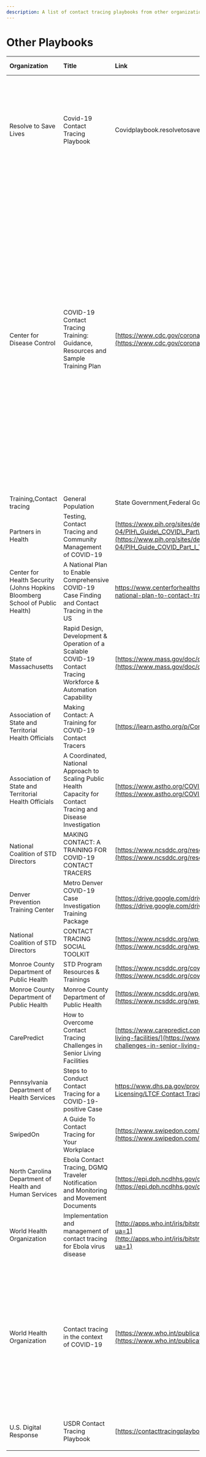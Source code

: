 ```yaml
---
description: A list of contact tracing playbooks from other organizations
---
```


# Other Playbooks

| Organization | Title | Link | Description | Publication date |
| :--- | :--- | :--- | :--- | :--- |
| Resolve to Save Lives | Covid-19 Contact Tracing Playbook | Covidplaybook.resolvetosavelives.org | This playbook aims to provide clear, comprehensive and actionable technical guidance and tools for U.S. jurisdictions to rapidly set up and implement contact tracing to support COVID-19 containment | 5/20/2020 |
| Center for Disease Control | COVID-19 Contact Tracing Training: Guidance, Resources and Sample Training Plan | [https://www.cdc.gov/coronavirus/2019-ncov/php/contact-tracing/index.html](https://www.cdc.gov/coronavirus/2019-ncov/php/contact-tracing/index.html) | This document contains a sample training plan including training topics that may be helpful for state and local public health jurisdictions to consider when designing their own training plan for COVID-19 contact tracers. Each heading represents the learning objective for that section. Suggested training modalities/formats are provided, as well as information about sample existing trainings and resources. This document may be updated as new resources become available. For the purposes of this document, contact tracers are those who notify close contacts of COVID-19 patients of their exposures |  |
| Training,Contact tracing | General Population | State Government,Federal Government,City Government,Public Health Authority | 5/4/2020 |  |
| Partners in Health | Testing, Contact Tracing and Community Management of COVID-19 | [https://www.pih.org/sites/default/files/2020-04/PIH\_Guide\_COVID\_Part\_I\_Testing\_Tracing\_Community\_Managment\_4\_4.pdf](https://www.pih.org/sites/default/files/2020-04/PIH_Guide_COVID_Part_I_Testing_Tracing_Community_Managment_4_4.pdf) | Guide to testing, tracing, and community management | 4/4/2020 |
| Center for Health Security \(Johns Hopkins Bloomberg School of Public Health\) | A National Plan to Enable Comprehensive COVID-19 Case Finding and Contact Tracing in the US | https://www.centerforhealthsecurity.org/our-work/pubs\_archive/pubs-pdfs/2020/200410-national-plan-to-contact-tracing.pdf | National plan to enable comprehensive case finding and contact tracing in the US | 4/10/2020 |
| State of Massachusetts | Rapid Design, Development & Operation of a Scalable COVID-19 Contact Tracing Workforce & Automation Capability | [https://www.mass.gov/doc/community-tracing-collaborative-overview-presentation/download](https://www.mass.gov/doc/community-tracing-collaborative-overview-presentation/download) | Community Tracing Collaborative plan | 4/28/2020 |
| Association of State and Territorial Health Officials | Making Contact: A Training for COVID-19 Contact Tracers | [https://learn.astho.org/p/ContactTracer](https://learn.astho.org/p/ContactTracer) | Training for Contact Tracers | 4/28/2020 |
| Association of State and Territorial Health Officials | A Coordinated, National Approach to Scaling Public Health Capacity for Contact Tracing and Disease Investigation | [https://www.astho.org/COVID-19/A-National-Approach-for-Contact-Tracing/](https://www.astho.org/COVID-19/A-National-Approach-for-Contact-Tracing/) | Scaling public health capacity for contact tracing and disease investigation | 4/1/2020 |
| National Coalition of STD Directors | MAKING CONTACT: A TRAINING FOR COVID-19 CONTACT TRACERS | [https://www.ncsddc.org/resource/making-contact-a-training-for-covid-19-contact-tracers/](https://www.ncsddc.org/resource/making-contact-a-training-for-covid-19-contact-tracers/) | Training for Contact Tracers | 4/28/2020 |
| Denver Prevention Training Center | Metro Denver COVID-19 Case Investigation Training Package | [https://drive.google.com/drive/folders/1uX4jvgfU9HYoCV1fkW1e69UuFWB8\_Pa7](https://drive.google.com/drive/folders/1uX4jvgfU9HYoCV1fkW1e69UuFWB8_Pa7) | Case Investigation Training Package | 4/8/2020 |
| National Coalition of STD Directors | CONTACT TRACING SOCIAL TOOLKIT | [https://www.ncsddc.org/wp-content/uploads/2020/04/NCSD-Contact-Tracing-Social-Toolkit.pdf](https://www.ncsddc.org/wp-content/uploads/2020/04/NCSD-Contact-Tracing-Social-Toolkit.pdf) | Contact Tracing Social Toolkit | 4/1/2020 |
| Monroe County Department of Public Health | STD Program Resources & Trainings | [https://www.ncsddc.org/covid-command-center-std-program-resources/](https://www.ncsddc.org/covid-command-center-std-program-resources/) | Suggested script for contact tracing staff | 4/1/2020 |
| Monroe County Department of Public Health | Monroe County Department of Public Health | [https://www.ncsddc.org/wp-content/uploads/2020/04/Contact-Tracing-JAS.pdf](https://www.ncsddc.org/wp-content/uploads/2020/04/Contact-Tracing-JAS.pdf) | Contact tracing job action sheet | 4/1/2020 |
| CarePredict | How to Overcome Contact Tracing Challenges in Senior Living Facilities | [https://www.carepredict.com/blog/how-to-overcome-contact-tracing-challenges-in-senior-living-facilities/](https://www.carepredict.com/blog/how-to-overcome-contact-tracing-challenges-in-senior-living-facilities/) | Overcome contact tracing challenges in senior living facilities | 3/31/2020 |
| Pennsylvania Department of Health Services | Steps to Conduct Contact Tracing for a COVID-19-positive Case | [https://www.dhs.pa.gov/providers/Clearances-and-Licensing/Documents/Assisted Living Licensing/LTCF Contact Tracing for COVID19 Case.pdf](https://www.dhs.pa.gov/providers/Clearances-and-Licensing/Documents/Assisted%20Living%20Licensing/LTCF%20Contact%20Tracing%20for%20COVID19%20Case.pdf) | Contact tracing guidance for Long-term care facilities | 3/21/2020 |
| SwipedOn | A Guide To Contact Tracing for Your Workplace | [https://www.swipedon.com/blog/contact-tracing-for-your-workplace](https://www.swipedon.com/blog/contact-tracing-for-your-workplace) | Contact Tracing for your office | 5/5/2020 |
| North Carolina Department of Health and Human Services | Ebola Contact Tracing, DGMQ Traveler Notification and Monitoring and Movement Documents | [https://epi.dph.ncdhhs.gov/cd/lhds/manuals/cd/ebola/tracing\_documents.html](https://epi.dph.ncdhhs.gov/cd/lhds/manuals/cd/ebola/tracing_documents.html) | North Carolina Communicable Disease Manual for Ebola Contact Tracing | 1/21/2015 |
| World Health Organization | Implementation and management of contact tracing for Ebola virus disease | [http://apps.who.int/iris/bitstream/10665/185258/1/WHO\_EVD\_Guidance\_Contact\_15.1\_eng.pdf?ua=1](http://apps.who.int/iris/bitstream/10665/185258/1/WHO_EVD_Guidance_Contact_15.1_eng.pdf?ua=1) | Contact tracing for Ebola | 9/1/2015 |
| World Health Organization | Contact tracing in the context of COVID-19 | [https://www.who.int/publications-detail/contact-tracing-in-the-context-of-covid-19](https://www.who.int/publications-detail/contact-tracing-in-the-context-of-covid-19) | When systematically applied, contact tracing will break the chains of transmission of an infectious disease and is thus an essential public health tool for controlling infectious disease outbreaks. This document provides guidance on how to establish contact tracing capacity for the control of COVID-19 | 5/10/2020 |
| U.S. Digital Response | USDR Contact Tracing Playbook | [https://contacttracingplaybook.org/](https://contacttracingplaybook.org/) | A contact tracing playbook focused on tech enablement | 5/2/2020 |
|  |  |  |  |  |


